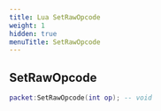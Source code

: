 ```yaml
---
title: Lua SetRawOpcode
weight: 1
hidden: true
menuTitle: SetRawOpcode
---
```

## SetRawOpcode
```lua
packet:SetRawOpcode(int op); -- void
```